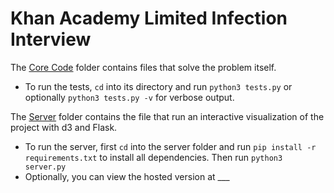 # Khan Academy Limited Infection Interview

The [Core Code](https://github.com/ask616/ka-interview/tree/master/Core%20Code) folder contains files that solve the problem itself.
- To run the tests, `cd` into its directory and run `python3 tests.py` or optionally `python3 tests.py -v` for verbose output.

The [Server](https://github.com/ask616/ka-interview/tree/master/Server) folder contains the file that run an interactive visualization of the project with d3 and Flask.
- To run the server, first `cd` into the server folder and run `pip install -r requirements.txt` to install all dependencies. Then run `python3 server.py`
- Optionally, you can view the hosted version at ___
